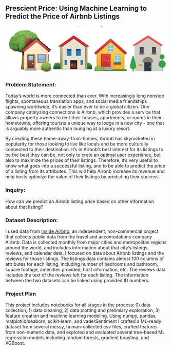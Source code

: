 ## Prescient Price: Using Machine Learning to Predict the Price of Airbnb Listings 
<img src='homes.png'> 

### Problem Statement:
Today’s world is more connected than ever. With increasingly long nonstop flights, spontaneous translation apps, and social media friendships spawning worldwide, it’s easier than ever to be a global citizen. One company catalyzing connections is Airbnb, which provides a service that allows property owners to rent their houses, apartments, or rooms in their hometowns, offering tourists a unique way to lodge in a new city - one that is arguably more authentic than lounging at a luxury resort.

By creating these home-away-from-homes, Airbnb has skyrocketed in popularity for those looking to live like locals and be more culturally connected to their destination. It’s in Airbnb’s best interest for its listings to be the best they can be, not only to crete an optimal user experience, but also to maximize the prices of their listings. Therefore, it’s very useful to know what goes into a successful listing, and to be able to predict the price of a listing from its attributes. This will help Airbnb increase its revenue and help hosts optimize the value of their listings by predicting their success.
 
### Inquiry:
How can we predict an Airbnb listing price based on other information about that listing?

### Dataset Description:
I used data from [Inside Airbnb](http://insideairbnb.com/get-the-data.html), an independent, non-commercial project that collects public data from the travel and accomodations company Airbnb. Data is collected monthly from major cities and metropolitan regions around the world, and includes information about that city’s listings, reviews, and calendar data. I focused on data about Airbnb listings and the reviews for those listings. The listings data contains almost 100 columns of attributes for each listing, including number of bedrooms and bathroom, square footage, amenities provided, host information, etc. The reviews data includes the text of the reviews left for each listing. The information between the two datasets can be linked using provided ID numbers.

### Project Plan
This project includes notebooks for all stages in the process: 0) data collection, 1) data cleaning, 2) data plotting and prelimiary exploration, 3) feature creation and machine learning modeling. Using numpy, pandas, matplotlib/seaborn, scikit-learn, and vaderSentiment I crafted a ML-ready dataset from several messy, human-collected csv files, crafted features from non-numeric data, and explored and evaluated several tree-based ML regression models including random forests, gradient boosting, and XGBoost.
